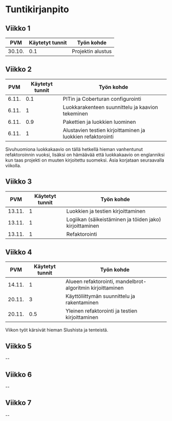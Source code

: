 # Tuntikirjanpito


## Viikko 1

| PVM    	| Käytetyt tunnit 	| Työn kohde        	|
|--------	|-----------------	|-------------------	|
| 30.10. 	| 0.1             	| Projektin alustus 	|

## Viikko 2

| PVM   | Käytetyt tunnit | Työn kohde                                                  |
|-------|-----------------|-------------------------------------------------------------|
| 6.11. | 0.1             | PITin ja Coberturan configurointi                           |
| 6.11. | 1               | Luokkarakenteen suunnittelu ja kaavion tekeminen            |
| 6.11. | 0.9             | Pakettien ja luokkien luominen                              |
| 6.11. | 1               | Alustavien testien kirjoittaminen ja luokkien refaktorointi |


Sivuhuomiona luokkakaavio on tällä hetkellä hieman vanhentunut refaktoroinnin vuoksi, lisäksi on hämäävää että luokkakaavio on englanniksi kun taas projekti on muuten kirjoitettu suomeksi. Asia korjataan seuraavalla viikolla.


## Viikko 3

| PVM    | Käytetyt tunnit | Työn kohde                                                  |
|--------|-----------------|-------------------------------------------------------------|
| 13.11. | 1               | Luokkien ja testien kirjoittaminen                          |
| 13.11. | 1               | Logiikan (säikeistäminen ja töiden jako) kirjoittaminen     |
| 13.11. | 1               | Refaktorointi                                               |

## Viikko 4

| PVM    | Käytetyt tunnit | Työn kohde                                                  |
|--------|-----------------|-------------------------------------------------------------|
| 14.11. | 1               | Alueen refaktorointi, mandelbrot-algoritmin kirjoittaminen  |
| 20.11. | 3               | Käyttöliittymän suunnittelu ja rakentaminen                 |
| 20.11. | 0.5             | Yleinen refaktorointi ja testien kirjoittaminen             |

Viikon työt kärsivät hieman Slushista ja tenteistä.

## Viikko 5

--

## Viikko 6

--

## Viikko 7

--
